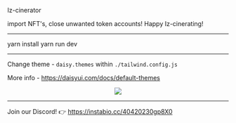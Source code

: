 Iz-cinerator

import NFT's, close unwanted token accounts! Happy Iz-cinerating!


-------

yarn install
yarn run dev

-------



Change theme - `daisy.themes` within `./tailwind.config.js`

More info - https://daisyui.com/docs/default-themes


<p align="center">
<img src="https://gateway.pinata.cloud/ipfs/QmVRv3CMUe579Z4NugEA3mp7pzq71YPBBcYzCu97UsmHMx"/>
</p>


-------


Join our Discord! 👉 https://instabio.cc/40420230gp8X0

